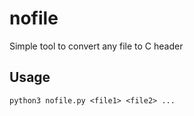 # nofile

Simple tool to convert any file to C header

## Usage

```
python3 nofile.py <file1> <file2> ...
```
